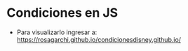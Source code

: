 # Condiciones en JS

- Para visualizarlo ingresar a: https://rosagarchi.github.io/condicionesdisney.github.io/
